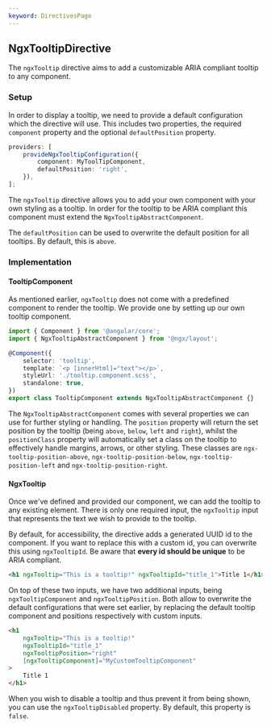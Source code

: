 ```yaml
---
keyword: DirectivesPage
---
```


## NgxTooltipDirective

The `ngxTooltip` directive aims to add a customizable ARIA compliant tooltip to any component.

### Setup

In order to display a tooltip, we need to provide a default configuration which the directive will use. This includes two properties, the required `component` property and the optional `defaultPosition` property.

```ts
providers: [
	provideNgxTooltipConfiguration({
		component: MyToolTipComponent,
		defaultPosition: 'right',
	}),
];
```

The `ngxTooltip` directive allows you to add your own component with your own styling as a tooltip. In order for the tooltip to be ARIA compliant this component must extend the `NgxTooltipAbstractComponent`.

The `defaultPosition` can be used to overwrite the default position for all tooltips. By default, this is `above`.

### Implementation

#### TooltipComponent

As mentioned earlier, `ngxTooltip` does not come with a predefined component to render the tooltip. We provide one by setting up our own tooltip component.

```ts
import { Component } from '@angular/core';
import { NgxTooltipAbstractComponent } from '@ngx/layout';

@Component({
	selector: 'tooltip',
	template: `<p [innerHtml]="text"></p>`,
	styleUrl: './tooltip.component.scss',
	standalone: true,
})
export class TooltipComponent extends NgxTooltipAbstractComponent {}
```

The `NgxTooltipAbstractComponent` comes with several properties we can use for further styling or handling. The `position` property will return the set position by the tooltip (being `above`, `below`, `left` and `right`), whilst the `positionClass` property will automatically set a class on the tooltip to effectively handle margins, arrows, or other styling. These classes are `ngx-tooltip-position-above`, `ngx-tooltip-position-below`, `ngx-tooltip-position-left` and `ngx-tooltip-position-right`.

#### NgxTooltip

Once we've defined and provided our component, we can add the tooltip to any existing element. There is only one required input, the `ngxTooltip` input that represents the text we wish to provide to the tooltip.

By default, for accessibility, the directive adds a generated UUID id to the component. If you want to replace this with a custom id, you can overwrite this using `ngxTooltipId`. Be aware that **every id should be unique** to be ARIA compliant.

```html
<h1 ngxTooltip="This is a tooltip!" ngxTooltipId="title_1">Title 1</h1>
```

On top of these two inputs, we have two additional inputs, being `ngxTooltipComponent` and `ngxTooltipPosition`. Both allow to overwrite the default configurations that were set earlier, by replacing the default tooltip component and positions respectively with custom inputs.

```html
<h1
	ngxTooltip="This is a tooltip!"
	ngxTooltipId="title_1"
	ngxTooltipPosition="right"
	[ngxTooltipComponent]="MyCustomTooltipComponent"
>
	Title 1
</h1>
```

When you wish to disable a tooltip and thus prevent it from being shown, you can use the `ngxTooltipDisabled` property. By default, this property is `false`.
